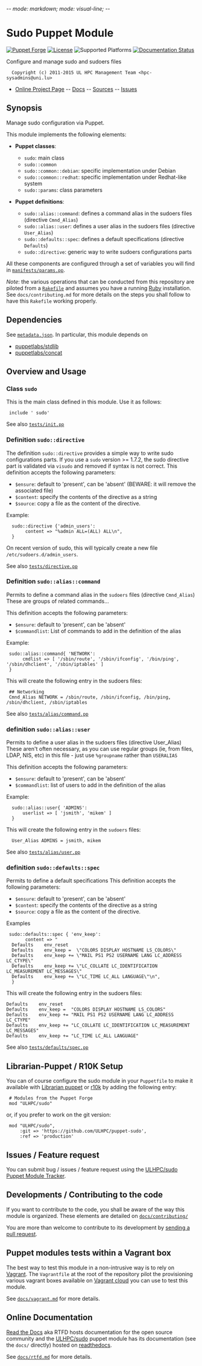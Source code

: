 -*- mode: markdown; mode: visual-line;  -*-

# Sudo Puppet Module 

[![Puppet Forge](http://img.shields.io/puppetforge/v/ULHPC/sudo.svg)](https://forge.puppetlabs.com/ULHPC/sudo)
[![License](http://img.shields.io/:license-gpl3.0-blue.svg)](LICENSE)
![Supported Platforms](http://img.shields.io/badge/platform-debian|redhat|centos-lightgrey.svg)
[![Documentation Status](https://readthedocs.org/projects/ulhpc-puppet-sudo/badge/?version=latest)](https://readthedocs.org/projects/ulhpc-puppet-sudo/?badge=stable)

Configure and manage sudo and sudoers files

      Copyright (c) 2011-2015 UL HPC Management Team <hpc-sysadmins@uni.lu>
      

* [Online Project Page](https://github.com/ULHPC/puppet-sudo)  -- [Docs]() --  [Sources](https://github.com/ULHPC/puppet-sudo) -- [Issues](https://github.com/ULHPC/puppet-sudo/issues)

## Synopsis

Manage sudo configuration via Puppet.

This module implements the following elements: 

* __Puppet classes__:
    - `sudo`: main class 
    - `sudo::common` 
    - `sudo::common::debian`: specific implementation under Debian 
    - `sudo::common::redhat`: specific implementation under Redhat-like system 
    - `sudo::params`: class parameters 

* __Puppet definitions__: 
    - `sudo::alias::command`: defines a command alias in the sudoers files (directive `Cmnd_Alias`) 
    - `sudo::alias::user`: defines a user alias in the sudoers files (directive `User_Alias`) 
    - `sudo::defaults::spec`: defines a default specifications (directive `Defaults`) 
    - `sudo::directive`: generic way to write sudoers configurations parts

All these components are configured through a set of variables you will find in
[`manifests/params.pp`](manifests/params.pp). 

_Note_: the various operations that can be conducted from this repository are piloted from a [`Rakefile`](https://github.com/ruby/rake) and assumes you have a running [Ruby](https://www.ruby-lang.org/en/) installation.
See `docs/contributing.md` for more details on the steps you shall follow to have this `Rakefile` working properly. 

## Dependencies

See [`metadata.json`](metadata.json). In particular, this module depends on 

* [puppetlabs/stdlib](https://forge.puppetlabs.com/puppetlabs/stdlib)
* [puppetlabs/concat](https://forge.puppetlabs.com/puppetlabs/concat)

## Overview and Usage

### Class `sudo`

This is the main class defined in this module.
Use it as follows:

     include ' sudo'

See also [`tests/init.pp`](tests/init.pp)

### Definition `sudo::directive`

The definition `sudo::directive` provides a simple way to write sudo configurations parts.
If you use a `sudo` version >= 1.7.2, the sudo directive part is validated via
`visudo` and removed if syntax is not correct.
This definition accepts the following parameters:

* `$ensure`: default to 'present', can be 'absent' (BEWARE: it will remove the
  associated file) 
* `$content`: specify the contents of the directive as a string
* `$source`: copy a file as the content of the directive.

Example:

      sudo::directive {'admin_users':
           content => "%admin ALL=(ALL) ALL\n",
      }

On recent version of sudo, this will typically create a new file `/etc/sudoers.d/admin_users`.

See also [`tests/directive.pp`](tests/directive.pp)


### Definition `sudo::alias::command`

Permits to define a command alias in the `sudoers` files (directive `Cmnd_Alias`)
These are groups of related commands...

This definition accepts the following parameters:

* `$ensure`: default to 'present', can be 'absent' 
* `$commandlist`: List of commands to add in the definition of the alias

Example: 

     sudo::alias::command{ 'NETWORK':
          cmdlist => [ '/sbin/route', '/sbin/ifconfig', '/bin/ping', '/sbin/dhclient', '/sbin/iptables' ]
     }

This will create the following entry in the sudoers files:

     ## Networking
     Cmnd_Alias NETWORK = /sbin/route, /sbin/ifconfig, /bin/ping, /sbin/dhclient, /sbin/iptables

See also [`tests/alias/command.pp`](tests/alias/command.pp)

### definition `sudo::alias::user`

Permits to define a user alias in the sudoers files (directive User_Alias)
These aren't often necessary, as you can use regular groups
(ie, from files, LDAP, NIS, etc) in this file - just use `%groupname`
rather than `USERALIAS`

This definition accepts the following parameters:

* `$ensure`: default to 'present', can be 'absent' 
* `$commandlist`: list of users to add in the definition of the alias

Example:

      sudo::alias::user{ 'ADMINS':
          userlist => [ 'jsmith', 'mikem' ]
      }

This will create the following entry in the `sudoers` files:

      User_Alias ADMINS = jsmith, mikem

See also [`tests/alias/user.pp`](tests/alias/user.pp)


### definition `sudo::defaults::spec`

Permits to define a default specifications
This definition accepts the following parameters:

* `$ensure`: default to 'present', can be 'absent' 
* `$content`: specify the contents of the directive as a string
* `$source`: copy a file as the content of the directive.

Examples

     sudo::defaults::spec { 'env_keep':
           content => "
      Defaults    env_reset
      Defaults    env_keep =  \"COLORS DISPLAY HOSTNAME LS_COLORS\"
      Defaults    env_keep += \"MAIL PS1 PS2 USERNAME LANG LC_ADDRESS LC_CTYPE\"
      Defaults    env_keep += \"LC_COLLATE LC_IDENTIFICATION LC_MEASUREMENT LC_MESSAGES\"
      Defaults    env_keep += \"LC_TIME LC_ALL LANGUAGE\"\n",
      }

This will create the following entry in the sudoers files:

```
Defaults    env_reset
Defaults    env_keep =  "COLORS DISPLAY HOSTNAME LS_COLORS"
Defaults    env_keep += "MAIL PS1 PS2 USERNAME LANG LC_ADDRESS LC_CTYPE"
Defaults    env_keep += "LC_COLLATE LC_IDENTIFICATION LC_MEASUREMENT LC_MESSAGES"
Defaults    env_keep += "LC_TIME LC_ALL LANGUAGE"
```

See also [`tests/defaults/spec.pp`](tests/defaults/spec.pp)


## Librarian-Puppet / R10K Setup

You can of course configure the sudo module in your `Puppetfile` to make it available with [Librarian puppet](http://librarian-puppet.com/) or
[r10k](https://github.com/adrienthebo/r10k) by adding the following entry:

     # Modules from the Puppet Forge
     mod "ULHPC/sudo"

or, if you prefer to work on the git version: 

     mod "ULHPC/sudo", 
         :git => 'https://github.com/ULHPC/puppet-sudo',
         :ref => 'production' 

## Issues / Feature request

You can submit bug / issues / feature request using the [ULHPC/sudo Puppet Module Tracker](https://github.com/ULHPC/puppet-sudo/issues). 

## Developments / Contributing to the code 

If you want to contribute to the code, you shall be aware of the way this module is organized. 
These elements are detailed on [`docs/contributing/`](contributing/)

You are more than welcome to contribute to its development by [sending a pull request](https://help.github.com/articles/using-pull-requests). 

## Puppet modules tests within a Vagrant box

The best way to test this module in a non-intrusive way is to rely on [Vagrant](http://www.vagrantup.com/).
The `Vagrantfile` at the root of the repository pilot the provisioning various vagrant boxes available on [Vagrant cloud](https://atlas.hashicorp.com/boxes/search?utf8=%E2%9C%93&sort=&provider=virtualbox&q=svarrette) you can use to test this module.

See [`docs/vagrant.md`](vagrant.md) for more details. 

## Online Documentation

[Read the Docs](https://readthedocs.org/) aka RTFD hosts documentation for the open source community and the [ULHPC/sudo](https://github.com/ULHPC/puppet-sudo) puppet module has its documentation (see the `docs/` directly) hosted on [readthedocs](ulhpc-puppet-sudo.rtfd.org).

See [`docs/rtfd.md`](rtfd.md) for more details.

